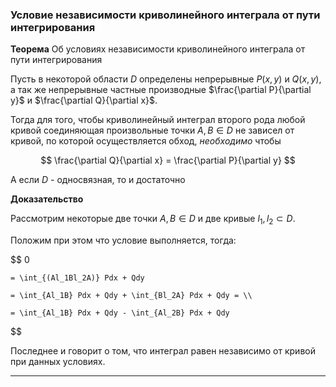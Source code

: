 ### Условие независимости криволинейного интеграла от пути интегрирования

**Теорема** Об условиях независимости криволинейного интеграла от пути интегрирования

Пусть в некоторой области $D$ определены непрерывные $P(x,y)$ и $Q(x,y)$, а так же непрерывные частные производные $\frac{\partial P}{\partial y}$ и $\frac{\partial Q}{\partial x}$.

Тогда для того, чтобы криволинейный интеграл второго рода любой кривой соединяющая произвольные точки $A,B\in D$ не зависел от кривой, по которой осуществляется обход, *необходимо* чтобы 

$$
    \frac{\partial Q}{\partial x} = \frac{\partial P}{\partial y}
$$

А если $D$ - односвязная, то и достаточно

**Доказательство**

Рассмотрим некоторые две точки $A,B\in D$ и две кривые $l_1,l_2 \subset D$.

Положим при этом что условие выполняется, тогда:

$$
    0 
    
    = \int_{(Al_1Bl_2A)} Pdx + Qdy 
    
    = \int_{Al_1B} Pdx + Qdy + \int_{Bl_2A} Pdx + Qdy = \\

    = \int_{Al_1B} Pdx + Qdy - \int_{Al_2B} Pdx + Qdy 
$$

Последнее и говорит о том, что интеграл равен независимо от кривой при данных условиях.

---
